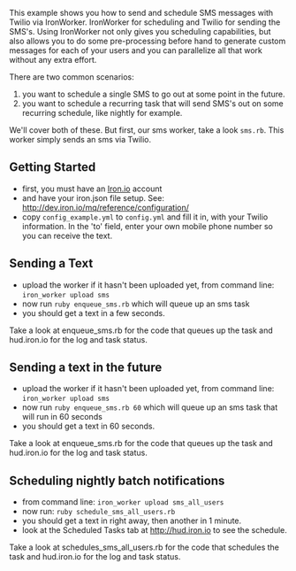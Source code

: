 This example shows you how to send and schedule SMS messages with Twilio via IronWorker. IronWorker for scheduling and Twilio
for sending the SMS's. Using IronWorker not only gives you scheduling capabilities, but also allows you to do some
pre-processing before hand to generate custom messages for each of your users and you can parallelize all that work
without any extra effort.

There are two common scenarios:

1. you want to schedule a single SMS to go out at some point in the future.
1. you want to schedule a recurring task that will send SMS's out on some recurring schedule, like nightly for example.

We'll cover both of these. But first, our sms worker, take a look `sms.rb`. This worker simply sends an sms via Twilio.

## Getting Started

- first, you must have an [Iron.io](http://www.iron.io) account
- and have your iron.json file setup. See: http://dev.iron.io/mq/reference/configuration/
- copy `config_example.yml` to `config.yml` and fill it in, with your Twilio information. In the 'to' field,
enter your own mobile phone number so you can receive the text.

## Sending a Text

- upload the worker if it hasn't been uploaded yet, from command line: `iron_worker upload sms`
- now run `ruby enqueue_sms.rb` which will queue up an sms task
- you should get a text in a few seconds.

Take a look at enqueue_sms.rb for the code that queues up the task and hud.iron.io for the log and task status.

## Sending a text in the future

- upload the worker if it hasn't been uploaded yet, from command line: `iron_worker upload sms`
- now run `ruby enqueue_sms.rb 60` which will queue up an sms task that will run in 60 seconds
- you should get a text in 60 seconds.

Take a look at enqueue_sms.rb for the code that queues up the task and hud.iron.io for the log and task status.

## Scheduling nightly batch notifications

- from command line: `iron_worker upload sms_all_users`
- now run: `ruby schedule_sms_all_users.rb`
- you should get a text in right away, then another in 1 minute.
- look at the Scheduled Tasks tab at http://hud.iron.io to see the schedule.

Take a look at schedules_sms_all_users.rb for the code that schedules the task and hud.iron.io for the log and task status.

